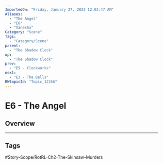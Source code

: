 ```yaml
---
ImportedOn: "Friday, January 27, 2023 12:02:47 AM"
Aliases:
  - "The Angel"
  - "E6"
  - "Xanesha"
Category: "Scene"
Tags:
  - "Category/Scene"
parent:
  - "The Shadow Clock"
up:
  - "The Shadow Clock"
prev:
  - "E5 - Clockworks"
next:
  - "E3 - The Bells"
RWtopicId: "Topic_12266"
---
```

# E6 - The Angel
## Overview

---
## Tags
#Story-Scope/RotRL-Ch2-The-Skinsaw-Murders

